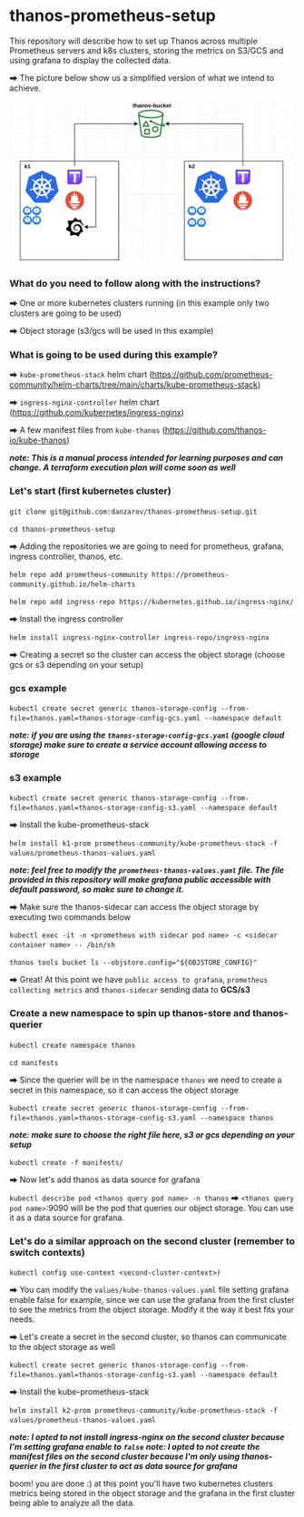 # thanos-prometheus-setup
This repository will describe how to set up Thanos across multiple Prometheus servers and k8s clusters, storing the metrics on S3/GCS and using grafana to display the collected data.

**⮕** The picture below show us a simplified version of what we intend to achieve.

![Image](images/thanos-prom-diagram.png?raw=true)

### What do you need to follow along with the instructions?

**⮕** One or more kubernetes clusters running (in this example only two clusters are going to be used)

**⮕** Object storage (s3/gcs will be used in this example)

### What is going to be used during this example?

**⮕** `kube-prometheus-stack` helm chart (https://github.com/prometheus-community/helm-charts/tree/main/charts/kube-prometheus-stack)

**⮕** `ingress-nginx-controller` helm chart  (https://github.com/kubernetes/ingress-nginx)

**⮕** A few manifest files from `kube-thanos` (https://github.com/thanos-io/kube-thanos)

***note: This is a manual process intended for learning purposes and can change. A terraform execution plan will come soon as well***

### Let's start (first kubernetes cluster)

`git clone git@github.com:danzarov/thanos-prometheus-setup.git`

`cd thanos-prometheus-setup`

**⮕** Adding the repositories we are going to need for prometheus, grafana, ingress controller, thanos, etc.

`helm repo add prometheus-community https://prometheus-community.github.io/helm-charts`

`helm repo add ingress-repo https://kubernetes.github.io/ingress-nginx/`

**⮕** Install the ingress controller

`helm install ingress-nginx-controller ingress-repo/ingress-nginx`

**⮕** Creating a secret so the cluster can access the object storage (choose gcs or s3 depending on your setup)

### gcs example
`kubectl create secret generic thanos-storage-config --from-file=thanos.yaml=thanos-storage-config-gcs.yaml --namespace default`

***note: if you are using the `thanos-storage-config-gcs.yaml` (google cloud storage) make sure to create a service account allowing access to storage***

### s3 example
`kubectl create secret generic thanos-storage-config --from-file=thanos.yaml=thanos-storage-config-s3.yaml --namespace default`

**⮕** Install the kube-prometheus-stack

`helm install k1-prom prometheus-community/kube-prometheus-stack -f values/prometheus-thanos-values.yaml`

***note: feel free to modify the `prometheus-thanos-values.yaml` file. The file provided in this repository will make grafana public accessible with default password, so make sure to change it.***

**⮕** Make sure the thanos-sidecar can access the object storage by executing two commands below

`kubectl exec -it -n <prometheus with sidecar pod name> -c <sidecar container name> -- /bin/sh`

`thanos tools bucket ls --objstore.config="${OBJSTORE_CONFIG}"`

**⮕** Great! At this point we have `public access to grafana`, `prometheus collecting metrics` and `thanos-sidecar` sending data to **GCS/s3** 

### Create a new namespace to spin up thanos-store and thanos-querier

`kubectl create namespace thanos`

`cd manifests`

**⮕** Since the querier will be in the namespace `thanos` we need to create a secret in this namespace, so it can access the object storage

`kubectl create secret generic thanos-storage-config --from-file=thanos.yaml=thanos-storage-config-s3.yaml --namespace thanos`

***note: make sure to choose the right file here, s3 or gcs depending on your setup***

`kubectl create -f manifests/`

**⮕** Now let's add thanos as data source for grafana

`kubectl describe pod <thanos query pod name> -n thanos` **⮕** `<thanos query pod name>`:9090 will be the pod that queries our object storage. You can use it as a data source for grafana.

### Let's do a similar approach on the second cluster (remember to switch contexts)

`kubectl config use-context <second-cluster-context>)`

**⮕** You can modify the `values/kube-thanos-values.yaml` file setting grafana enable false for example, since we can use the grafana from the first cluster to see the metrics from the object storage. Modify it the way it best fits your needs.

**⮕** Let's create a secret in the second cluster, so thanos can communicate to the object storage as well

`kubectl create secret generic thanos-storage-config --from-file=thanos.yaml=thanos-storage-config-s3.yaml --namespace default`

**⮕** Install the kube-prometheus-stack

`helm install k2-prom prometheus-community/kube-prometheus-stack -f values/prometheus-thanos-values.yaml`

***note: I opted to not install ingress-nginx on the second cluster because I'm setting grafana enable to `false`*** 
***note: I opted to not create the manifest files on the second cluster because I'm only using thanos-querier in the first cluster to act as data source for grafana*** 

boom! you are done :) at this point you'll have two kubernetes clusters metrics being stored in the object storage and the grafana in the first cluster being able to analyze all the data.



